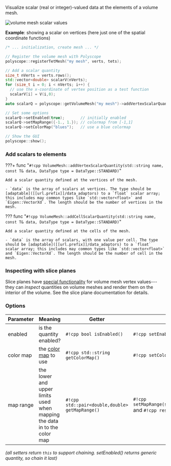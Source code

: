 Visualize scalar (real or integer)-valued data at the elements of a volume mesh.

![volume mesh scalar values]([[url.prefix]]/media/volume_scalar.jpg)

**Example**: showing a scalar on vertices (here just one of the spatial coordinate functions)
```cpp
/* ... initialization, create mesh ... */ 

// Register the volume mesh with Polyscope
polyscope::registerTetMesh("my mesh", verts, tets);

// Add a scalar quantity
size_t nVerts = verts.rows();
std::vector<double> scalarV(nVerts);
for (size_t i = 0; i < nVerts; i++) {
  // use the x-coordinate of vertex position as a test function
  scalarV[i] = V(i,0);
}
auto scalarQ = polyscope::getVolumeMesh("my mesh")->addVertexScalarQuantity("scalar Q", scalarV);

// Set some options
scalarQ->setEnabled(true);       // initially enabled
scalarQ->setMapRange({-1., 1.}); // colormap from [-1,1]
scalarQ->setColorMap("blues");   // use a blue colormap

// Show the GUI
polyscope::show();
```


### Add scalars to elements


???+ func "`#!cpp VolumeMesh::addVertexScalarQuantity(std::string name, const T& data, DataType type = DataType::STANDARD)`"

    Add a scalar quantity defined at the vertices of the mesh.

    - `data` is the array of scalars at vertices. The type should be [adaptable]([[url.prefix]]/data_adaptors) to a `float` scalar array; this includes may common types like `std::vector<float>` and `Eigen::VectorXd`. The length should be the number of vertices in the mesh.


??? func "`#!cpp VolumeMesh::addCellScalarQuantity(std::string name, const T& data, DataType type = DataType::STANDARD)`"

    Add a scalar quantity defined at the cells of the mesh.

    - `data` is the array of scalars, with one value per cell. The type should be [adaptable]([[url.prefix]]/data_adaptors) to a `float` scalar array; this includes may common types like `std::vector<float>` and `Eigen::VectorXd`. The length should be the number of cell in the mesh.


### Inspecting with slice planes

Slice planes have [special functionality]([[url.prefix]]/features/slice_planes/#inspecting-volume-meshes) for volume mesh vertex values---they can _inspect_ quantities on volume meshes and render them on the interior of the volume. See the slice plane documentation for details.


### Options

**Parameter** | **Meaning** | **Getter** | **Setter** | **Persistent?**
--- | --- | --- | --- | ---
enabled | is the quantity enabled? | `#!cpp bool isEnabled()` | `#!cpp setEnabled(bool newVal)` | [yes]([[url.prefix]]/basics/parameters/#persistent-values)
color map | the [color map]([[url.prefix]]/features/color_maps) to use | `#!cpp std::string getColorMap()` | `#!cpp setColorMap(std::string newMap)` | [yes]([[url.prefix]]/basics/parameters/#persistent-values)
map range | the lower and upper limits used when mapping the data in to the color map| `#!cpp std::pair<double,double> getMapRange()` | `#!cpp setMapRange(std::pair<double,double>)` and `#!cpp resetMapRange()`| no

_(all setters return `this` to support chaining. setEnabled() returns generic quantity, so chain it last)_

